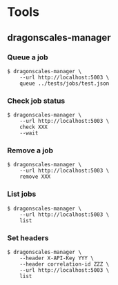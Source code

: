 # Tools

## dragonscales-manager

### Queue a job

```
$ dragonscales-manager \
    --url http://localhost:5003 \
    queue ../tests/jobs/test.json
```

### Check job status

```
$ dragonscales-manager \
    --url http://localhost:5003 \
    check XXX
    --wait
```

### Remove a job

```
$ dragonscales-manager \
    --url http://localhost:5003 \
    remove XXX
```

### List jobs

```
$ dragonscales-manager \
    --url http://localhost:5003 \
    list
```

### Set headers

```
$ dragonscales-manager \
    --header X-API-Key YYY \
    --header correlation-id ZZZ \
    --url http://localhost:5003 \
    list
```
